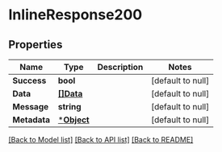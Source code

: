 # InlineResponse200

## Properties
Name | Type | Description | Notes
------------ | ------------- | ------------- | -------------
**Success** | **bool** |  | [default to null]
**Data** | [**[]Data**](Data.md) |  | [default to null]
**Message** | **string** |  | [default to null]
**Metadata** | [***Object**](.md) |  | [default to null]

[[Back to Model list]](../README.md#documentation-for-models) [[Back to API list]](../README.md#documentation-for-api-endpoints) [[Back to README]](../README.md)

